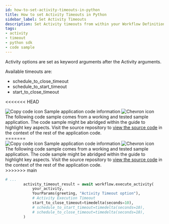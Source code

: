 ```yaml
---
id: how-to-set-activity-timeouts-in-python
title: How to set Activity Timeouts in Python
sidebar_label: Set Activity Timeouts
description: Set Activity timeouts from within your Workflow Definition.
tags:
- activity
- timeout
- python sdk
- code sample
---
```


<!-- DO NOT EDIT THIS FILE DIRECTLY.
THIS FILE IS GENERATED from https://github.com/temporalio/documentation-samples-python/blob/main/activity_timeouts_retires/your_workflows_dacx.py. -->

Activity options are set as keyword arguments after the Activity arguments.

Available timeouts are:

- schedule_to_close_timeout
- schedule_to_start_timeout
- start_to_close_timeout

<<<<<<< HEAD

<div class="copycode-notice-container"><div class="copycode-notice"><img data-style="copycode-icon" src="/icons/copycode.png" alt="Copy code icon" /> Sample application code information <img id="i-7f3ff83c-8473-493a-8cfe-2ab789cccf8d" data-event="clickable-copycode-info" data-style="chevron-icon" src="/icons/chevron.png" alt="Chevron icon" /></div><div id="copycode-info-7f3ff83c-8473-493a-8cfe-2ab789cccf8d" class="copycode-info">The following code sample comes from a working and tested sample application. The code sample might be abridged within the guide to highlight key aspects. Visit the source repository to <a href="https://github.com/temporalio/documentation-samples-python/blob/main/activity_timeouts_retires/your_workflows_dacx.py">view the source code</a> in the context of the rest of the application code.</div></div>
=======
<div class="copycode-notice-container"><div class="copycode-notice"><img data-style="copycode-icon" src="/icons/copycode.png" alt="Copy code icon" /> Sample application code information <img id="i-id-271387291" data-event="clickable-copycode-info" data-style="chevron-icon" src="/icons/chevron.png" alt="Chevron icon" /></div><div id="copycode-info-id-271387291" class="copycode-info">The following code sample comes from a working and tested sample application. The code sample might be abridged within the guide to highlight key aspects. Visit the source repository to <a href="https://github.com/temporalio/documentation-samples-python/blob/main/activity_timeouts_retires/your_workflows_dacx.py">view the source code</a> in the context of the rest of the application code.</div></div>
>>>>>>> main

```python
# ...
        activity_timeout_result = await workflow.execute_activity(
            your_activity,
            YourParams(greeting, "Activity Timeout option"),
            # Activity Execution Timeout
            start_to_close_timeout=timedelta(seconds=10),
            # schedule_to_start_timeout=timedelta(seconds=10),
            # schedule_to_close_timeout=timedelta(seconds=10),
        )
```
